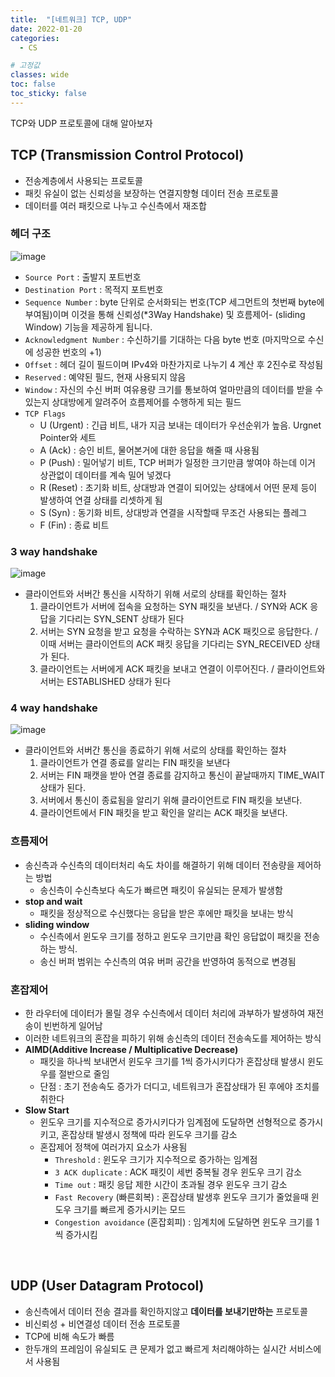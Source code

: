 ```yaml
---
title:  "[네트워크] TCP, UDP"
date: 2022-01-20
categories:
  - CS

# 고정값
classes: wide
toc: false
toc_sticky: false
---
```


TCP와 UDP 프로토콜에 대해 알아보자

## TCP (Transmission Control Protocol)

- 전송계층에서 사용되는 프로토콜
- 패킷 유실이 없는 신뢰성을 보장하는 연결지향형 데이터 전송 프로토콜
- 데이터를 여러 패킷으로 나누고 수신측에서 재조합

### 헤더 구조

![image](https://user-images.githubusercontent.com/71180414/150239604-d3cbb930-8176-440f-ac75-3f66e6f26ed0.png)

- `Source Port` : 출발지 포트번호
- `Destination Port` : 목적지 포트번호
- `Sequence Number` : byte 단위로 순서화되는 번호(TCP 세그먼트의 첫번째 byte에 부여됨)이며 이것을 통해 신뢰성(*3Way Handshake) 및 흐름제어- (sliding Window) 기능을 제공하게 됩니다.
- `Acknowledgment Number` : 수신하기를 기대하는 다음 byte 번호 (마지막으로 수신에 성공한 번호의 +1)
- `Offset` : 헤더 길이 필드이며 IPv4와 마찬가지로 나누기 4 계산 후 2진수로 작성됨
- `Reserved` : 예약된 필드, 현재 사용되지 않음
- `Window` : 자신의 수신 버퍼 여유용량 크기를 통보하여 얼마만큼의 데이터를 받을 수 있는지 상대방에게 알려주어 흐름제어를 수행하게 되는 필드
- `TCP Flags `
   - U (Urgent) : 긴급 비트, 내가 지금 보내는 데이터가 우선순위가 높음. Urgnet Pointer와 세트
   - A (Ack) : 승인 비트, 물어본거에 대한 응답을 해줄 때 사용됨
   - P (Push) : 밀어넣기 비트, TCP 버퍼가 일정한 크기만큼 쌓여야 하는데 이거 상관없이 데이터를 계속 밀어 넣겠다
   - R (Reset) : 초기화 비트, 상대방과 연결이 되어있는 상태에서 어떤 문제 등이 발생하여 연결 상태를 리셋하게 됨
   - S (Syn) : 동기화 비트, 상대방과 연결을 시작할때 무조건 사용되는 플레그
   - F (Fin) : 종료 비트

### 3 way handshake

![image](https://user-images.githubusercontent.com/71180414/150244452-57f12123-997a-400f-82d7-ad598bf77818.png)

- 클라이언트와 서버간 통신을 시작하기 위해 서로의 상태를 확인하는 절차
    1. 클라이언트가 서버에 접속을 요청하는 SYN 패킷을 보낸다. / SYN와 ACK 응답을 기다리는 SYN_SENT 상태가 된다
    2. 서버는 SYN 요청을 받고 요청을 수락하는 SYN과 ACK 패킷으로 응답한다. / 이때 서버는 클라이언트의 ACK 패킷 응답을 기다리는 SYN_RECEIVED 상태가 된다.
    3. 클라이언트는 서버에게 ACK 패킷을 보내고 연결이 이루어진다. / 클라이언트와 서버는 ESTABLISHED 상태가 된다

### 4 way handshake

![image](https://user-images.githubusercontent.com/71180414/150244473-10f7201f-c744-4109-bd2e-92c769a9c685.png)

- 클라이언트와 서버간 통신을 종료하기 위해 서로의 상태를 확인하는 절차
    1. 클라이언트가 연결 종료를 알리는 FIN 패킷을 보낸다
    2. 서버는 FIN 패캣을 받아 연결 종료를 감지하고 통신이 끝날때까지 TIME_WAIT 상태가 된다.
    3. 서버에서 통신이 종료됨을 알리기 위해 클라이언트로 FIN 패킷을 보낸다.
    4. 클라이언트에서 FIN 패킷을 받고 확인을 알리는 ACK 패킷을 보낸다.

### 흐름제어

- 송신측과 수신측의 데이터처리 속도 차이를 해결하기 위해 데이터 전송량을 제어하는 방법
    - 송신측이 수신측보다 속도가 빠르면 패킷이 유실되는 문제가 발생함
- **stop and wait** 
    - 패킷을 정상적으로 수신했다는 응답을 받은 후에만 패킷을 보내는 방식
- **sliding window** 
    - 수신측에서 윈도우 크기를 정하고 윈도우 크기만큼 확인 응답없이 패킷을 전송하는 방식. 
    - 송신 버퍼 범위는 수신측의 여유 버퍼 공간을 반영하여 동적으로 변경됨

### 혼잡제어

- 한 라우터에 데이터가 몰릴 경우 수신측에서 데이터 처리에 과부하가 발생하여 재전송이 빈번하게 일어남
- 이러한 네트워크의 혼잡을 피하기 위해 송신측의 데이터 전송속도를 제어하는 방식
- **AIMD(Additive Increase / Multiplicative Decrease)**
    - 패킷을 하나씩 보내면서 윈도우 크기를 1씩 증가시키다가 혼잡상태 발생시 윈도우를 절반으로 줄임
    - 단점 : 초기 전송속도 증가가 더디고, 네트워크가 혼잡상태가 된 후에야 조치를 취한다
- **Slow Start**
    - 윈도우 크기를 지수적으로 증가시키다가 임계점에 도달하면 선형적으로 증가시키고, 혼잡상태 발생시 정책에 따라 윈도우 크기를 감소
    - 혼잡제어 정책에 여러가지 요소가 사용됨
        - `Threshold` : 윈도우 크기가 지수적으로 증가하는 임계점
        - `3 ACK duplicate` : ACK 패킷이 세번 중복될 경우 윈도우 크기 감소
        - `Time out` : 패킷 응답 제한 시간이 초과될 경우 윈도우 크기 감소
        - `Fast Recovery` (빠른회복) : 혼잡상태 발생후 윈도우 크기가 줄었을때 윈도우 크기를 빠르게 증가시키는 모드
        - `Congestion avoidance` (혼잡회피) : 임계치에 도달하면 윈도우 크기를 1씩 증가시킴

<br>

## UDP (User Datagram Protocol)

- 송신측에서 데이터 전송 결과를 확인하지않고 **데이터를 보내기만하는** 프로토콜
- 비신뢰성 + 비연결성 데이터 전송 프로토콜
- TCP에 비해 속도가 빠름
- 한두개의 프레임이 유실되도 큰 문제가 없고 빠르게 처리해야하는 실시간 서비스에서 사용됨

<br>